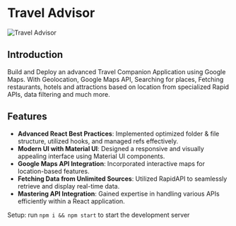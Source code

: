 # Travel Advisor

![Travel Advisor](https://i.ibb.co/qph2cZn/image.pngg)

## Introduction
Build and Deploy an advanced Travel Companion Application using Google Maps. With Geolocation, Google Maps API, Searching for places, Fetching restaurants, hotels and attractions based on location from specialized Rapid APIs, data filtering and much more.
## Features

- **Advanced React Best Practices**: Implemented optimized folder & file structure, utilized hooks, and managed refs effectively.  
- **Modern UI with Material UI**: Designed a responsive and visually appealing interface using Material UI components.  
- **Google Maps API Integration**: Incorporated interactive maps for location-based features.  
- **Fetching Data from Unlimited Sources**: Utilized RapidAPI to seamlessly retrieve and display real-time data.  
- **Mastering API Integration**: Gained expertise in handling various APIs efficiently within a React application.  


Setup:
run ```npm i && npm start``` to start the development server
